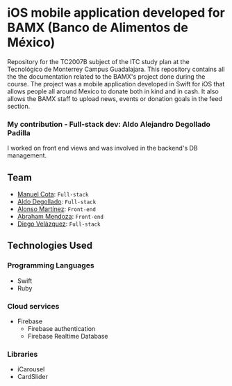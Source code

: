 # iOS mobile application developed for BAMX (Banco de Alimentos de México)
Repository for the TC2007B subject of the ITC study plan at the Tecnológico de Monterrey Campus Guadalajara. This repository contains all the the documentation related to the BAMX's project done during the course. The project was a mobile application developed in Swift for iOS that allows people all around Mexico to donate both in kind and in cash. It also allows the BAMX staff to upload news, events or donation goals in the feed section.

### My contribution - Full-stack dev: Aldo Alejandro Degollado Padilla
I worked on front end views and was involved in the backend's DB management. 

## Team
- [Manuel Cota](https://github.com/nihonboi): `Full-stack`
- [Aldo Degollado](https://github.com/Diplex09): `Full-stack`
- [Alonso Martínez](https://github.com/AlonsoMtzG): `Front-end`
- [Abraham Mendoza](https://github.com/Abraham935): `Front-end`
- [Diego Velázquez](https://github.com/DiegoVelazqz): `Full-stack`

Technologies Used
---------------
### Programming Languages
- Swift
- Ruby
### Cloud services
- Firebase
  - Firebase authentication
  - Firebase Realtime Database
### Libraries
- iCarousel
- CardSlider

